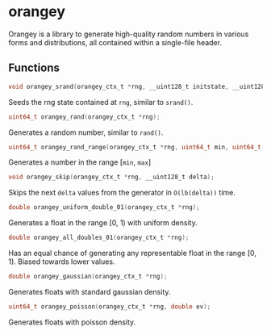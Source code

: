 # orangey
Orangey is a library to generate high-quality random numbers in various forms and distributions, all contained within a single-file header.
## Functions
```c
void orangey_srand(orangey_ctx_t *rng, __uint128_t initstate, __uint128_t initseq);
```
Seeds the rng state contained at `rng`, similar to `srand()`.
```c
uint64_t orangey_rand(orangey_ctx_t *rng);
```
Generates a random number, similar to `rand()`.
```c
uint64_t orangey_rand_range(orangey_ctx_t *rng, uint64_t min, uint64_t max);
```
Generates a number in the range \[`min`, `max`\]
```c
void orangey_skip(orangey_ctx_t *rng, __uint128_t delta);
```
Skips the next `delta` values from the generator in `O(lb(delta))` time.
```c
double orangey_uniform_double_01(orangey_ctx_t *rng);
```
Generates a float in the range \[0, 1\) with uniform density.
```c
double orangey_all_doubles_01(orangey_ctx_t *rng);
```
Has an equal chance of generating any representable float in the range \[0, 1\). Biased towards lower values.
```c
double orangey_gaussian(orangey_ctx_t *rng);
```
Generates floats with standard gaussian density.
```c
uint64_t orangey_poisson(orangey_ctx_t *rng, double ev);
```
Generates floats with poisson density.
